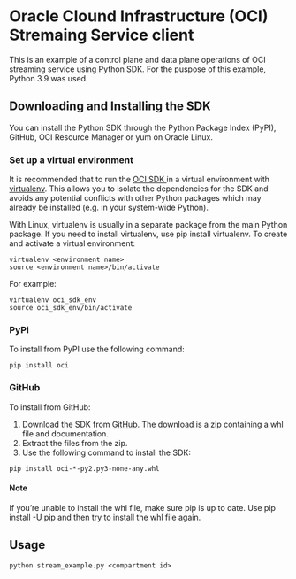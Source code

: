 # Oracle Clound Infrastructure (OCI) Stremaing Service client

This is an example of a control plane and data plane operations of OCI streaming service using Python SDK. For the puspose of this example, Python 3.9 was used.


## Downloading and Installing the SDK

You can install the Python SDK through the Python Package Index (PyPI), GitHub, OCI Resource Manager or yum on Oracle Linux.

### Set up a virtual environment

It is recommended that to run the [OCI SDK ](https://docs.oracle.com/en-us/iaas/Content/API/SDKDocs/pythonsdk.htm)in a virtual environment with [virtualenv](https://packaging.python.org/guides/installing-using-pip-and-virtual-environments/). This allows you to isolate the dependencies for the SDK and avoids any potential conflicts with other Python packages which may already be installed (e.g. in your system-wide Python).

With Linux, virtualenv is usually in a separate package from the main Python package. If you need to install virtualenv, use pip install virtualenv. To create and activate a virtual environment:

```
virtualenv <environment name>
source <environment name>/bin/activate
```
For example:
```
virtualenv oci_sdk_env
source oci_sdk_env/bin/activate
```

### PyPi

To install from PyPI use the following command:
```
pip install oci
```


### GitHub

To install from GitHub:

1. Download the SDK from [GitHub](https://github.com/oracle/oci-python-sdk/releases). The download is a zip containing a whl file and documentation.
2. Extract the files from the zip.
3. Use the following command to install the SDK:
```
pip install oci-*-py2.py3-none-any.whl
```
#### Note
If you’re unable to install the whl file, make sure pip is up to date. Use pip install -U pip and then try to install the whl file again.


## Usage
```
python stream_example.py <compartment id>
```
